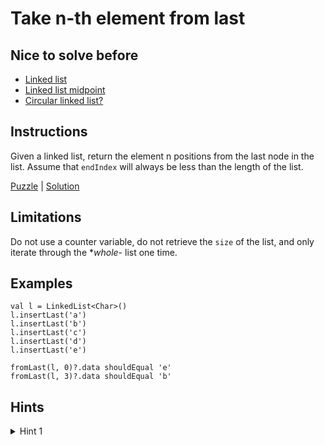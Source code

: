 # Take n-th element from last

## Nice to solve before

- [Linked list](../base/LinkedList.md)
- [Linked list midpoint](../midpoint/Midpoint.md)
- [Circular linked list?](../circularcheck/CircularCheck.md)

## Instructions

Given a linked list, return the element n positions from the last node in the list. Assume that `endIndex` will always be less than the
length of the list.

[Puzzle](FromLast.kt) | [Solution](FromLastSolution.kt)

## Limitations

Do not use a counter variable, do not retrieve the `size` of the list, and only iterate through the **whole*- list one time.

## Examples

```
val l = LinkedList<Char>()
l.insertLast('a')
l.insertLast('b')
l.insertLast('c')
l.insertLast('d')
l.insertLast('e')

fromLast(l, 0)?.data shouldEqual 'e'
fromLast(l, 3)?.data shouldEqual 'b'
```

## Hints

<details>
<summary>Hint 1</summary>
desc
</details>
